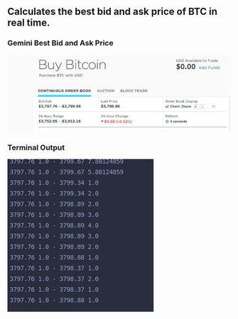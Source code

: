 ## Calculates the best bid and ask price of BTC in real time.

### Gemini Best Bid and Ask Price

![Alt text](geminiOutput.png)


### Terminal Output
![Alt text](terminal.png)
